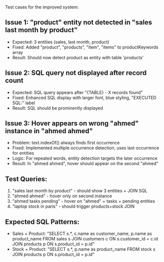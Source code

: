 Test cases for the improved system:

## Issue 1: "product" entity not detected in "sales last month by product"
- Expected: 3 entities (sales, last month, product)
- Fixed: Added "product", "products", "item", "items" to productKeywords array
- Result: Should now detect product as entity with table 'products'

## Issue 2: SQL query not displayed after record count
- Expected: SQL query appears after "{TABLE} - X records found"
- Fixed: Enhanced SQL display with larger font, blue styling, "EXECUTED SQL:" label
- Result: SQL should be prominently displayed

## Issue 3: Hover appears on wrong "ahmed" instance in "ahmed ahmed"
- Problem: text.indexOf() always finds first occurrence
- Fixed: Implemented multiple occurrence detection, uses last occurrence for entities
- Logic: For repeated words, entity detection targets the later occurrence
- Result: In "ahmed ahmed", hover should appear on the second "ahmed"

## Test Queries:
1. "sales last month by product" - should show 3 entities + JOIN SQL
2. "ahmed ahmed" - hover only on second instance  
3. "ahmed tasks pending" - hover on "ahmed" + tasks + pending entities
4. "laptop stock in paris" - should trigger products+stock JOIN

## Expected SQL Patterns:
- Sales + Product: "SELECT s.*, c.name as customer_name, p.name as product_name FROM sales s JOIN customers c ON s.customer_id = c.id JOIN products p ON s.product_id = p.id"
- Stock + Product: "SELECT s.*, p.name as product_name FROM stock s JOIN products p ON s.product_id = p.id"
